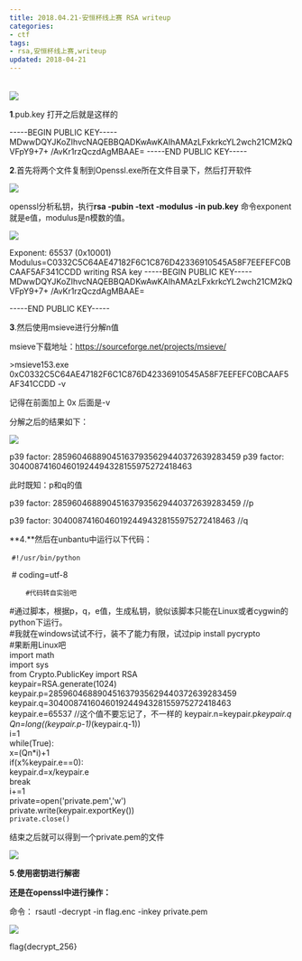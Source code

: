 ```yaml
---
title: 2018.04.21-安恒杯线上赛 RSA writeup
categories:
- ctf
tags:
- rsa,安恒杯线上赛,writeup
updated: 2018-04-21
---
```


###### 

<img src="{{ site.url }}/assets//blog_images/2018.04.21-安恒线上RSA-01.png"/>

 												



**1**.pub.key 打开之后就是这样的

-----BEGIN PUBLIC KEY-----
MDwwDQYJKoZIhvcNAQEBBQADKwAwKAIhAMAzLFxkrkcYL2wch21CM2kQVFpY9+7+
/AvKr1rzQczdAgMBAAE=
-----END PUBLIC KEY-----

**2**.首先将两个文件复制到Openssl.exe所在文件目录下，然后打开软件

<img src="{{ site.url }}/assets//blog_images/2018.04.21-安恒线上RSA-02.png"/>



openssl分析私钥，执行**rsa -pubin -text -modulus -in pub.key** 命令exponent就是e值，modulus是n模数的值。

<img src="{{ site.url }}/assets//blog_images/2018.04.21-安恒线上RSA-03.png"/>



Exponent: 65537 (0x10001)
Modulus=C0332C5C64AE47182F6C1C876D42336910545A58F7EEFEFC0BCAAF5AF341CCDD
writing RSA key
-----BEGIN PUBLIC KEY-----
MDwwDQYJKoZIhvcNAQEBBQADKwAwKAIhAMAzLFxkrkcYL2wch21CM2kQVFpY9+7+
/AvKr1rzQczdAgMBAAE=

-----END PUBLIC KEY-----

**3**.然后使用msieve进行分解n值

msieve下载地址：<https://sourceforge.net/projects/msieve/>

\>msieve153.exe 0xC0332C5C64AE47182F6C1C876D42336910545A58F7EEFEFC0BCAAF5AF341CCDD -v

记得在前面加上 0x  后面是-v

分解之后的结果如下：

<img src="{{ site.url }}/assets//blog_images/2018.04.21-安恒线上RSA-04.png"/>



p39 factor: 285960468890451637935629440372639283459
p39 factor: 304008741604601924494328155975272418463

此时既知：p和q的值

p39 factor: 285960468890451637935629440372639283459   //p

p39 factor: 304008741604601924494328155975272418463   //q

**4.**然后在unbantu中运行以下代码：

​    `#!/usr/bin/python`  

​    # coding=utf-8   

`​    #代码转自实验吧`

​    #通过脚本，根据p，q，e值，生成私钥，貌似该脚本只能在Linux或者cygwin的python下运行。  
    #我就在windows试试不行，装不了能力有限，试过pip install pycrypto  
    #果断用Linux吧  
    import math  
    import sys  
    from Crypto.PublicKey import RSA  
    keypair=RSA.generate(1024)  
    keypair.p=285960468890451637935629440372639283459
    keypair.q=304008741604601924494328155975272418463  
    keypair.e=65537  //这个值不要忘记了，不一样的
    keypair.n=keypair.p*keypair.q  
    Qn=long((keypair.p-1)*(keypair.q-1))  
    i=1  
    while(True):  
        x=(Qn*i)+1  
        if(x%keypair.e==0):  
            keypair.d=x/keypair.e  
            break  
        i+=1  
    private=open('private.pem','w')  
    private.write(keypair.exportKey())  
    `private.close()`  

结束之后就可以得到一个private.pem的文件

<img src="{{ site.url }}/assets//blog_images/2018.04.21-安恒线上RSA-05.png"/>



**5**.**使用密钥进行解密**

**还是在openssl中进行操作：**

命令： rsautl -decrypt -in flag.enc -inkey private.pem

<img src="{{ site.url }}/assets//blog_images/2018.04.21-安恒线上RSA-06.png"/>



flag{decrypt_256}

​
